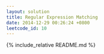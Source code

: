 ```yaml
---
layout: solution
title: Regular Expression Matching
date: 2014-12-29 00:26:24 +0800
leetcode_id: 10
---
```

{% include_relative README.md %}
